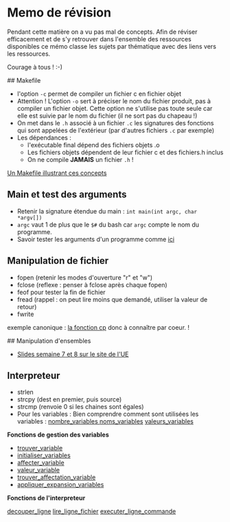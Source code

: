 # Memo de révision

Pendant cette matière on a vu pas mal de concepts. Afin de réviser efficacement et de s'y retrouver dans l'ensemble des ressources disponibles ce mémo classe les sujets par thématique avec des liens vers les ressources.

Courage à tous ! :-)

## Makefile

- l'option `-c` permet de compiler un fichier c en fichier objet
- Attention ! L'option `-o` sert à préciser le nom du fichier produit, pas à compiler un fichier objet. Cette option ne s'utilise pas toute seule car elle est suivie par le nom du fichier (il ne sort pas du chapeau !)
- On met dans le `.h` associé à un fichier `.c` les signatures des fonctions qui sont appelées de l'extérieur (par d'autres fichiers `.c` par exemple)
- Les dépendances :
	- l'exécutable final dépend des fichiers objets .o
	- Les fichiers objets dépendent de leur fichier c et des fichiers.h inclus
	- On ne compile **JAMAIS** un fichier `.h` !

[Un Makefile illustrant ces concepts](https://github.com/VLambret/INF203/blob/master/Semaine6/exercice/ensemble_chaine/Makefile)

## Main et test des arguments

- Retenir la signature étendue du main : `int main(int argc, char *argv[])`
- `argc` vaut 1 de plus que le `$#` du bash car `argc` compte le nom du programme.
- Savoir tester les arguments d'un programme comme [ici](https://github.com/VLambret/INF203/blob/master/Semaine6/exercice/commande_cp/cp.c#L28)

## Manipulation de fichier

- fopen (retenir les modes d'ouverture "r" et "w")
- fclose (reflexe : penser à fclose après chaque fopen)
- feof pour tester la fin de fichier
- fread (rappel : on peut lire moins que demandé, utiliser la valeur de retour)
- fwrite

exemple canonique : [la fonction cp](https://github.com/VLambret/INF203/blob/master/Semaine6/exercice/commande_cp/cp.c) donc à connaître par coeur. !

## Manipulation d'ensembles

- [Slides semaine 7 et 8 sur le site de l'UE](http://inf123.forge.imag.fr/)

## Interpreteur 

- strlen
- strcpy (dest en premier, puis source)
- strcmp (renvoie 0 si les chaines sont égales)
- Pour les variables : Bien comprendre comment sont utilisées les variables :
[nombre_variables ](https://github.com/VLambret/INF203/blob/master/revisions/TP11-12/variables.c#L15)
[noms_variables](https://github.com/VLambret/INF203/blob/master/revisions/TP11-12/variables.c#L16)
[valeurs_variables](https://github.com/VLambret/INF203/blob/master/revisions/TP11-12/variables.c#L17)

**Fonctions de gestion des variables**

- [trouver_variable](https://github.com/VLambret/INF203/blob/master/revisions/TP11-12/variables.c#L20)
- [initialiser_variables](https://github.com/VLambret/INF203/blob/master/revisions/TP11-12/variables.c#L35)
- [affecter_variable](https://github.com/VLambret/INF203/blob/master/revisions/TP11-12/variables.c#L39)
- [valeur_variable](https://github.com/VLambret/INF203/blob/master/revisions/TP11-12/variables.c#L53)
- [trouver_affectation_variable](https://github.com/VLambret/INF203/blob/master/revisions/TP11-12/variables.c#L63)
- [appliquer_expansion_variables](https://github.com/VLambret/INF203/blob/master/revisions/TP11-12/variables.c#L92)

**Fonctions de l'interpreteur**

[decouper_ligne](https://github.com/VLambret/INF203/blob/master/revisions/TP11-12/interpreteur.c#L18)
[lire_ligne_fichier](https://github.com/VLambret/INF203/blob/master/revisions/TP11-12/interpreteur.c#L57)
[executer_ligne_commande](https://github.com/VLambret/INF203/blob/master/revisions/TP11-12/interpreteur.c#L83)
